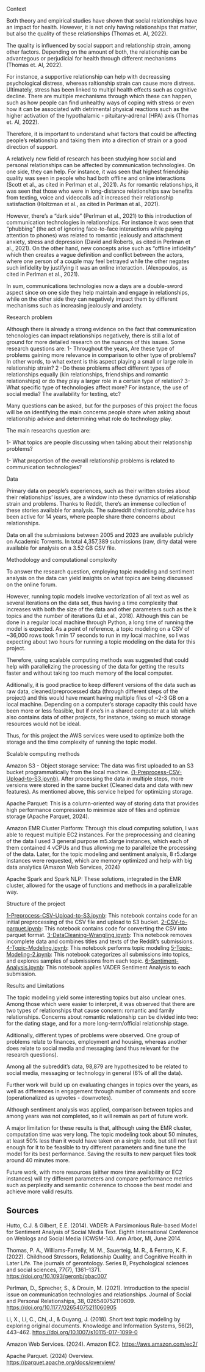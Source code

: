 Context

Both theory and empirical studies have shown that social relationships have an impact for health. However, it is not only having relationships that matter, but also the quality of these relationships (Thomas et. Al, 2022).

The quality is influenced by social support and relationship strain, among other factors. Depending on the amount of both, the relationship can be advantegous or perjudicial for health through different mechanisms (Thomas et. Al, 2022).

For instance, a supportive relationship can help with decreassing psychological distress, whereas raltionship strain can cause more distress. Ultimately, stress has been linked to multipl health effects such as cognitive decline. There are multiple mechanisms through which these can happen, such as how people can find unhealthy ways of coping with stress or even how it can be associated with detrimental physical reactions such as the higher activation of the hypothalamic - pituitary-adrenal (HPA) axis (Thomas et. Al, 2022). 

Therefore, it is important to understand what factors that could be affecting people’s relationship and taking them into a direction of strain or a good direction of support. 

A relatively new field of research has been studying how social and personal relationships can be affected by communication technologies. On one side, they can help. For instance, it was seen that highest friendship quality was seen in people who had both offline and online interactions (Scott et al., as cited in Perlman et al., 2021). As for romantic relationships, it was seen that those who were in long-distance relationships saw benefits from texting, voice and videocalls ad it increased their relationship satisfaction (Holtzman et al., as cited in Perlman et al., 2021). 

However, there’s a “dark side” (Perlman et al., 2021) to this introduction of communication technologies in relationships. For instance it was seen that “phubbing” (the act of ignoring face-to-face interactions while paying attention to phones) was related to romantic jealously and attachment anxiety, stress and depression (David and Roberts, as cited in Perlman et al., 2021). On the other hand, new concepts arise such as “offline infidelity” which then creates a vague definition and conflict between the actors, where one person of a couple may feel betrayed while the other negates such infidelity by justifying it was an online interaction. (Alexopoulos, as cited in Perlman et al., 2021). 

In sum, communications technologies now a days are a double-sword aspect since on one side they help maintain and engage in relationships, while on the other side they can negatively impact them by different mechanisms such as increasing jealously and anxiety. 

Research problem

Although there is already a strong evidence on the fact that communication tehcnologies can impact relationships negatively, there is still a lot of ground for more detailed research on the nuances of this issues. Some research questions are:
1- Throughout the years, Are these type of problems gaining more relevance in comparison to other type of problems?  In other words, to what extent is this aspect playing a small or large role in relationship strain?
2 -Do these problems affect different types of relationships equally (kin relationships, friendships and romantic relationships) or do they play a larger role in a certain type of relation? 
3- What specific type of technologies affect more? For instance, the use of social media? The availability for texting, etc?

Many questions can be asked, but for the purposes of this project the focus will be on identifying the main concerns people share when asking about relationship advice and determining what role do technology play. 

The main researchs question are: 

1- What topics are people discussing when talking about their relationship problems?

1- What proportion of the overall relationship problems is related to communication technologies? 

Data

Primary data on people’s experiences, such as their written stories about their relationships’ issues, are a window into these dynamics of relationship strain and problems. Thanks to Reddit, there’s an immense collection of these stories available for analysis. The subreddit r/relationship_advice has been active for 14 years, where people  share there concerns about relationships. 

Data on all the submissions between 2005 and 2023 are available publicly on Academic Torrents. In total 4,357,389 submissions (raw, dirty data) were available for analysis on a 3.52 GB CSV file. 

Methodology and computational complexity

To answer the research question, employing topic modeling and sentiment analysis on the data can yield insights on what topics are being discussed on the online forum. 

However, running topic models involve vectorization of all text as well as several iterations on the data set, thus having a time complexity that increases with both the size of the data and other parameters such as the k topics and the number of iterations (Li et al., 2018). Although this can be done in a regular local machine through Python, a long time of running the model is expected. As a point of reference, a topic modeling on a CSV of ~36,000 rows took 1 min 17 seconds to run in my local machine, so I was expecting about two hours for running a topic modeling on the data for this project. 

Therefore, using scalable computing methods was suggested that could help with parallelizing the processing of the data for getting the results faster and without taking too much memory of the local computer. 

Aditionally, it is good practice to keep different versions of the data such as raw data, cleaned/preprocessed data (through different steps of the project) and this would have meant having multiple files of ~2-3 GB on a local machine. Depending on a computer’s storage capacity this could have been more or less feasible, but if one’s in a shared computer at a lab which also contains data of other projects, for instance, taking so much storage resources would not be ideal.

Thus, for this project the AWS services were used to optimize both the storage and the time complexity of running the topic model. 



Scalable computing methods

Amazon S3 - Object storage service: The data was first uploaded to an S3 bucket programmatically from the local machine. [(1-Preprocess-CSV-Upload-to-S3.ipynb)](1-Preprocess-CSV-Upload-to-S3.ipynb). After processing the data in multiple steps, more versions were stored in the same bucket (Cleaned data and data with new features). As mentioned above, this service helped for optimizing storage. 

Apache Parquet: This is a column-oriented way of storing data that provides high performance compression to minimize size of files and optimize storage (Apache Parquet, 2024). 

Amazon EMR Cluster Platform: Through this cloud computing solution, I was able to request multiple EC2 instances. For the preprocessing and cleaning of the data I used 3 general purpose m5.xlarge instances, which each of them contained 4 vCPUs and thus allowing me to parallelize the processing of the data. Later, for the topic modeling and sentiment analysis, 8 r5.xlarge instances were requested, which are memory optimized and help with big data analytics (Amazon Web Services, 2024) 

Apache Spark and Spark NLP: These solutions, integrated in the EMR cluster, allowed for the usage of functions and methods in a parallelizable way. 


Structure of the project 

[1-Preprocess-CSV-Upload-to-S3.ipynb](1-Preprocess-CSV-Upload-to-S3.ipynb): This notebook contains code for an initial preprocessing of the CSV file and upload to S3 bucket.
[2-CSV-to-parquet.ipynb](2-CSV-to-parquet.ipynb): This notebook contains code for converting the CSV into parquet format. 
[3-DataCleaning-Wrangling.ipynb](3-DataCleaning-Wrangling.ipynb): This notebook removes incomplete data and combines titles and texts of the Reddit’s submissions.
[4-Topic-Modeling.ipynb](4-Topic-Modeling.ipynb): This notebook performs topic modeling 
[5-Topic-Modeling-2.ipynb](5-Topic-Modeling-2.ipynb): This notebook categorizes all submissions into topics, and explores samples of submissions from each topic. 
[6-Sentiment-Analysis.ipynb](6-Sentiment-Analysis.ipynb): This notebook applies VADER Sentiment Analysis to each submission. 

Results and Limitations

The topic modeling yield some interesting topics but also unclear ones. Among those which were easier to interpret, it was observed that there are two types of relationships that cause concern: romantic and family relationships. Concerns about romantic relationship can be divided into two: for the dating stage, and for a more long-term/official relationship stage.

Aditionally, different types of problems were observed. One group of problems relate to finances, employment and housing, whereas another does relate to social media and messaging (and thus relevant for the research questions). 

Among all the subreddit’s data, 98,879 are hypothesized to be related to social media, messaging or technology in general (6% of all the data). 

Further work will build up on evaluating changes in topics over the years, as well as differences in engagement through number of comments and score (operationalized as upvotes - downvotes). 

Although sentiment analysis was applied, comparison between topics and among years was not completed, so it will remain as part of future work. 

A major limitation for these results is that, although using the EMR cluster, computation time was very long. The topic modeling took about 50 minutes, at least 50% less than it would have taken on a single node, but still not fast enough for it to be feasible to try different parameters and fine tune the model for its best performance. Saving the results to new parquet files took around 40 minutes more. 

Future work, with more resources (either more time availability or EC2 instances) will try different parameters and compare performance metrics such as perplexity and semantic coherence to choose the best model and achieve more valid results.






## Sources 

Hutto, C.J. & Gilbert, E.E. (2014). VADER: A Parsimonious Rule-based Model for Sentiment Analysis of Social Media Text. Eighth International Conference on Weblogs and Social Media (ICWSM-14). Ann Arbor, MI, June 2014.

Thomas, P. A., Williams-Farrelly, M. M., Sauerteig, M. R., & Ferraro, K. F. (2022). Childhood Stressors, Relationship Quality, and Cognitive Health in Later Life. The journals of gerontology. Series B, Psychological sciences and social sciences, 77(7), 1361–1371. https://doi.org/10.1093/geronb/gbac007

Perlman, D., Sprecher, S., & Drouin, M. (2021). Introduction to the special issue on communication technologies and relationships. Journal of Social and Personal Relationships, 38, 026540752110609. https://doi.org/10.1177/02654075211060905

Li, X., Li, C., Chi, J., & Ouyang, J. (2018). Short text topic modeling by exploring original documents. Knowledge and Information Systems, 56(2), 443–462. https://doi.org/10.1007/s10115-017-1099-0

Amazon Web Services. (2024). Amazon EC2. https://aws.amazon.com/ec2/

Apache Parquet. (2024) Overview. https://parquet.apache.org/docs/overview/
